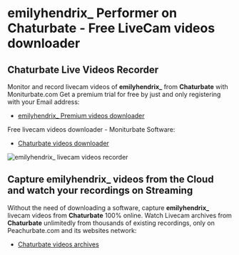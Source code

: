 # emilyhendrix_ Performer on Chaturbate - Free LiveCam videos downloader

## Chaturbate Live Videos Recorder

Monitor and record livecam videos of **emilyhendrix_** from **Chaturbate** with Moniturbate.com
Get a premium trial for free by just and only registering with your Email address:
* [emilyhendrix_ Premium videos downloader](https://moniturbate.com/request-demo-licence-key.html)

Free livecam videos downloader - Moniturbate Software:
* [Chaturbate videos downloader](https://moniturbate.com/moniturbate-download-software.html)

![emilyhendrix_ livecam videos recorder](https://peachurnet.com/templates/moniturbate-software.png)


## Capture emilyhendrix_ videos from the Cloud and watch your recordings on Streaming

Without the need of downloading a software, capture **emilyhendrix_** livecam videos from **Chaturbate** 100% online.
Watch Livecam archives from **Chaturbate** unlimitedly from thousands of existing recordings, only on Peachurbate.com and its websites network:
* [Chaturbate videos archives](https://peachurnet.com/)